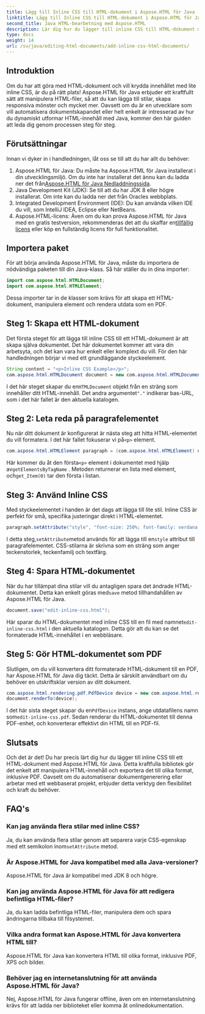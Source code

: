```yaml
---
title: Lägg till Inline CSS till HTML-dokument i Aspose.HTML för Java
linktitle: Lägg till Inline CSS till HTML-dokument i Aspose.HTML för Java
second_title: Java HTML-bearbetning med Aspose.HTML
description: Lär dig hur du lägger till inline CSS till HTML-dokument med Aspose.HTML för Java. Den här steg-för-steg-guiden hjälper dig att utforma HTML och konvertera den till PDF med lätthet.
type: docs
weight: 14
url: /sv/java/editing-html-documents/add-inline-css-html-documents/
---
```

## Introduktion
Om du har att göra med HTML-dokument och vill krydda innehållet med lite inline CSS, är du på rätt plats! Aspose.HTML för Java erbjuder ett kraftfullt sätt att manipulera HTML-filer, så att du kan lägga till stilar, skapa responsiva mönster och mycket mer. Oavsett om du är en utvecklare som vill automatisera dokumentskapandet eller helt enkelt är intresserad av hur du dynamiskt utformar HTML-innehåll med Java, kommer den här guiden att leda dig genom processen steg för steg.
## Förutsättningar
Innan vi dyker in i handledningen, låt oss se till att du har allt du behöver:
1.  Aspose.HTML för Java: Du måste ha Aspose.HTML för Java installerat i din utvecklingsmiljö. Om du inte har installerat det ännu kan du ladda ner det från[Aspose.HTML för Java Nedladdningssida](https://releases.aspose.com/html/java/).
2. Java Development Kit (JDK): Se till att du har JDK 8 eller högre installerat. Om inte kan du ladda ner det från Oracles webbplats.
3. Integrated Development Environment (IDE): Du kan använda vilken IDE du vill, som IntelliJ IDEA, Eclipse eller NetBeans.
4.  Aspose.HTML-licens: Även om du kan prova Aspose.HTML för Java med en gratis testversion, rekommenderas det att du skaffar en[tillfällig licens](https://purchase.aspose.com/temporary-license/) eller köp en fullständig licens för full funktionalitet.

## Importera paket
För att börja använda Aspose.HTML för Java, måste du importera de nödvändiga paketen till din Java-klass. Så här ställer du in dina importer:
```java
import com.aspose.html.HTMLDocument;
import com.aspose.html.HTMLElement;
```
Dessa importer tar in de klasser som krävs för att skapa ett HTML-dokument, manipulera element och rendera utdata som en PDF.
## Steg 1: Skapa ett HTML-dokument
Det första steget för att lägga till inline CSS till ett HTML-dokument är att skapa själva dokumentet. Det här dokumentet kommer att vara din arbetsyta, och det kan vara hur enkelt eller komplext du vill. För den här handledningen börjar vi med ett grundläggande styckeelement.
```java
String content = "<p>Inline CSS Example</p>";
com.aspose.html.HTMLDocument document = new com.aspose.html.HTMLDocument(content, ".");
```
 I det här steget skapar du en`HTMLDocument` objekt från en sträng som innehåller ditt HTML-innehåll. Det andra argumentet`"."` indikerar bas-URL, som i det här fallet är den aktuella katalogen.
## Steg 2: Leta reda på paragrafelementet
 Nu när ditt dokument är konfigurerat är nästa steg att hitta HTML-elementet du vill formatera. I det här fallet fokuserar vi på`<p>` element.
```java
com.aspose.html.HTMLElement paragraph = (com.aspose.html.HTMLElement) document.getElementsByTagName("p").get_Item(0);
```
 Här kommer du åt den första`<p>` element i dokumentet med hjälp av`getElementsByTagName` . Metoden returnerar en lista med element, och`get_Item(0)` tar den första i listan.
## Steg 3: Använd Inline CSS
Med styckeelementet i handen är det dags att lägga till lite stil. Inline CSS är perfekt för små, specifika justeringar direkt i HTML-elementet.
```java
paragraph.setAttribute("style", "font-size: 250%; font-family: verdana; color: #cd66aa");
```
 I detta steg,`setAttribute`metod används för att lägga till en`style` attribut till paragrafelementet. CSS-stilarna är skrivna som en sträng som anger teckenstorlek, teckenfamilj och textfärg.
## Steg 4: Spara HTML-dokumentet
 När du har tillämpat dina stilar vill du antagligen spara det ändrade HTML-dokumentet. Detta kan enkelt göras med`save` metod tillhandahållen av Aspose.HTML för Java.
```java
document.save("edit-inline-css.html");
```
 Här sparar du HTML-dokumentet med inline CSS till en fil med namnet`edit-inline-css.html` i den aktuella katalogen. Detta gör att du kan se det formaterade HTML-innehållet i en webbläsare.
## Steg 5: Gör HTML-dokumentet som PDF
Slutligen, om du vill konvertera ditt formaterade HTML-dokument till en PDF, har Aspose.HTML för Java dig täckt. Detta är särskilt användbart om du behöver en utskriftsklar version av ditt dokument.
```java
com.aspose.html.rendering.pdf.PdfDevice device = new com.aspose.html.rendering.pdf.PdfDevice("edit-inline-css.pdf");
document.renderTo(device);
```
 I det här sista steget skapar du en`PdfDevice` instans, ange utdatafilens namn som`edit-inline-css.pdf`. Sedan renderar du HTML-dokumentet till denna PDF-enhet, och konverterar effektivt din HTML till en PDF-fil.

## Slutsats
Och det är det! Du har precis lärt dig hur du lägger till inline CSS till ett HTML-dokument med Aspose.HTML för Java. Detta kraftfulla bibliotek gör det enkelt att manipulera HTML-innehåll och exportera det till olika format, inklusive PDF. Oavsett om du automatiserar dokumentgenerering eller arbetar med ett webbaserat projekt, erbjuder detta verktyg den flexibilitet och kraft du behöver.
## FAQ's
### Kan jag använda flera stilar med inline CSS?
 Ja, du kan använda flera stilar genom att separera varje CSS-egenskap med ett semikolon inom`setAttribute` metod.
### Är Aspose.HTML for Java kompatibel med alla Java-versioner?
Aspose.HTML för Java är kompatibel med JDK 8 och högre.
### Kan jag använda Aspose.HTML för Java för att redigera befintliga HTML-filer?
Ja, du kan ladda befintliga HTML-filer, manipulera dem och spara ändringarna tillbaka till filsystemet.
### Vilka andra format kan Aspose.HTML för Java konvertera HTML till?
Aspose.HTML för Java kan konvertera HTML till olika format, inklusive PDF, XPS och bilder.
### Behöver jag en internetanslutning för att använda Aspose.HTML för Java?
Nej, Aspose.HTML för Java fungerar offline, även om en internetanslutning krävs för att ladda ner biblioteket eller komma åt onlinedokumentation.